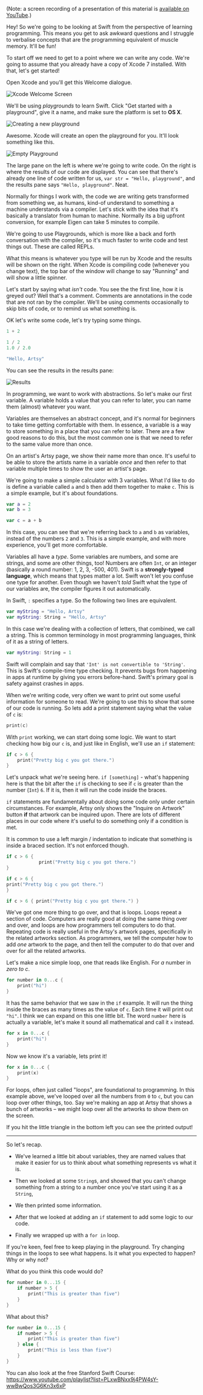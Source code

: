 (Note: a screen recording of a presentation of this material is [available on YouTube](https://www.youtube.com/watch?v=OLdSg0XpFqA).)

Hey! So we're going to be looking at Swift from the perspective of learning programming. This means you get to ask awkward questions and I struggle to verbalise concepts that are the programming equivalent of muscle memory. It'll be fun!

To start off we need to get to a point where we can write any code. We're going to assume that you already have a copy of Xcode 7 installed. With that, let's get started!

Open Xcode and you'll get this Welcome dialogue. 

![Xcode Welcome Screen](img/welcome.png)

We'll be using _playgrounds_ to learn Swift. Click "Get started with a playground", give it a name, and make sure the platform is set to **OS X**. 

![Creating a new playground](img/newplayground.png)

Awesome. Xcode will create an open the playground for you. It'll look something like this. 

![Empty Playground](img/emptyplayground.png)

The large pane on the left is where we're going to write code. On the right is where the results of our code are displayed. You can see that there's already one line of code written for us, `var str = "Hello, playground"`, and the results pane says `"Hello, playground"`. Neat. 


Normally for things I work with, the code we are writing gets transformed from something we, as humans, kind-of understand to something a machine understands via a compiler. Let's stick with the idea that it's basically a translator from human to machine. Normally its a big upfront conversion, for example Eigen can take 5 minutes to compile. 

We're going to use Playgrounds, which is more like a back and forth conversation with the compiler, so it's much faster to write code and test things out. These are called REPLs.

What this means is whatever you type will be run by Xcode and the results will be shown on the right. When Xcode is compiling code (whenever you change text), the top bar of the window will change to say "Running" and will show a little spinner. 

Let's start by saying what _isn't_ code. You see the the first line, how it is greyed out? Well that's a comment. Comments are annotations in the code that are not ran by the compiler. We'll be using comments occasionally to skip bits of code, or to remind us what something is.

OK let's write some code, let's try typing some things. 

```swift
1 + 2

1 / 2
1.0 / 2.0

"Hello, Artsy"
```

You can see the results in the results pane:

![Results](img/results.png)

In programming, we want to work with abstractions. So let's make our first variable. A variable holds a value that you can refer to later, you can name them (almost) whatever you want. 

Variables are themselves an abstract concept, and it's normal for beginners to take time getting comfortable with them. In essence, a variable is a way to store something in a place that you can refer to later. There are a few good reasons to do this, but the most common one is that we need to refer to the same value more than once. 

On an artist's Artsy page, we show their name more than once. It's useful to be able to store the artists name in a variable _once_ and then refer to that variable multiple times to show the user an artist's page.

We're going to make a simple calculator with 3  variables. What I'd like to do is define a variable called `a` and `b` then add them together to make `c`. This is a simple example, but it's about foundations.

```swift
var a = 2
var b = 3

var c = a + b
```

In this case, you can see that we're referring back to `a` and `b` as variables, instead of the numbers `2` and `3`. This is a simple example, and with more experience, you'll get more comfortable. 

Variables all have a _type_. Some variables are numbers, and some are strings, and some are other things, too! Numbers are often `Int`, or an integer (basically a round number: 1, 2, 3, -500, 401). Swift is a **strongly-typed language**, which means that types matter a lot. Swift won't let you confuse one type for another. Even though we haven't _told_ Swift what the type of our variables are, the compiler figures it out automatically. 

In Swift, `:` specifies a type. So the following two lines are equivalent.

```swift
var myString = "Hello, Artsy"
var myString: String = "Hello, Artsy"
```

In this case we're dealing with a collection of letters, that combined, we call a string. This is common terminology in most programming languages, think of it as a string of letters.

```swift
var myString: String = 1
```

Swift will complain and say that `'Int' is not convertible to 'String'`. This is Swift's compile-time type checking. It prevents bugs from happening in apps at runtime by giving you errors before-hand. Swift's primary goal is safety against crashes in apps. 

When we're writing code, very often we want to print out some useful information for someone to read. We're going to use this to show that some of our code is running. So lets add a print statement saying what the value of `c` is:

```swift
print(c)
``` 

With `print` working, we can start doing some logic. We want to start checking how big our `c` is, and just like in English, we'll use an `if` statement:

```swift
if c > 6 {
    print("Pretty big c you got there.")
}
```

Let's unpack what we're seeing here. `if [something]` - what's happening here is that the bit after the `if` is checking to see if `c` is greater than the number (`Int`) `6`. If it is, then it will run the code inside the braces. 

`if` statements are fundamentally about doing some code only under certain circumstances. For example, Artsy only shows the "Inquire on Artwork" button **if** that artwork can be inquired upon. There are lots of different places in our code where it's useful to do something only if a condition is met.

It is common to use a left margin / indentation to indicate that something is inside a braced section. It's not enforced though.

```swift
if c > 6 {
            print("Pretty big c you got there.")
}
```

```swift
if c > 6 { 
print("Pretty big c you got there.") 
}
```

```swift
if c > 6 { print("Pretty big c you got there.") }
```

We've got one more thing to go over, and that is loops. Loops repeat a section of code. Computers are really good at doing the same thing over and over, and loops are how programmers tell computers to do that. Repeating code is really useful in the Artsy's artwork pages, specifically in the related artworks section. As programmers, we tell the computer how to add _one_ artwork to the page, and then tell the computer to do that over and over for all the related artworks.

Let's make a nice simple loop, one that reads like English. For _a_ number in _zero to c_. 

```swift
for number in 0...c {
    print("hi")
}
```

It has the same behavior that we saw in the `if` example. It will run the thing inside the braces as many times as the value of `c`. Each time it will print out `"hi"`. I think we can expand on this one little bit. The word `number` here is actually a variable, let's make it sound all mathematical and call it `x` instead.

```swift
for x in 0...c {
    print("hi")
}
```

Now we know it's a variable, lets print it!

```swift
for x in 0...c {
    print(x)
}
```

For loops, often just called "loops", are foundational to programming. In this example above, we've looped over all the numbers from `0` to `c`, but you can loop over other things, too. Say we're making an app at Artsy that shows a bunch of artworks – we might loop over all the artworks to show them on the screen. 

If you hit the little triangle in the bottom left you can see the printed output!

----------------

So let's recap.

* We've learned a little bit about variables, they are named values that make it easier for us to think about what something represents vs what it is.

* Then we looked at some `String`s, and showed that you can't change something from a string to a number once you've start using it as a `String`,

* We then printed some information.

* After that we looked at adding an `if` statement to add some logic to our code.

* Finally we wrapped up with a `for in` loop.

If you're keen, feel free to keep playing in the playground. Try changing things in the loops to see what happens. Is it what you expected to happen? Why or why not?

What do you think this code would do?

```swift
for number in 0...15 {
	if number > 5 {
		print("This is greater than five")
	}
}
```

What about this?

```swift
for number in 0...15 {
	if number > 5 {
		print("This is greater than five")
	} else {
		print("This is less than five")
	}
}
```

You can also look at the free Stanford Swift Course: https://www.youtube.com/playlist?list=PLxwBNxx9j4PW4sY-wwBwQos3G6Kn3x6xP
